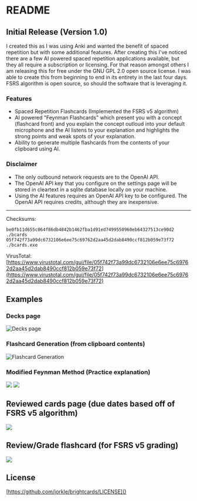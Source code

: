 # README

## Initial Release (Version 1.0)

I created this as I was using Anki and wanted the benefit of spaced repetition but with some additional features. After creating this I've noticed there are a few AI powered spaced repetition applications available, but they all require a subscription or licensing. For that reason amongst others I am releasing this for free under the GNU GPL 2.0 open source license. I was able to create this from beginning to end in its entirety in the last four days. FSRS algorithm is open source, so should the software that is leveraging it.

### Features

- Spaced Repetition Flashcards (Implemented the FSRS v5 algorithm)
- AI powered "Feynman Flashcards" which present you with a concept (flashcard front) and you explain the concept outloud into your default microphone and the AI listens to your explanation and highlights the strong points and weak spots of your explanation.
- Ability to generate multiple flashcards from the contents of your clipboard using AI.

### Disclaimer

- The only outbound network requests are to the OpenAI API.
- The OpenAI API key that you configure on the settings page will be stored in cleartext in a sqlite database locally on your machine.
- Using the AI features requires an OpenAI API key to be configured. The OpenAI API requires credits, although they are inexpensive.

---
Checksums:

```
be0fb11d655c064f86db4842b1462fba1d91ed7499550960eb64327513ce90d2  ./bcards
05f742f73a99dc6732106e6ee75c69762d2aa45d2dab8490ccf812b059e73f72  ./bcards.exe
```

VirusTotal: [https://www.virustotal.com/gui/file/05f742f73a99dc6732106e6ee75c69762d2aa45d2dab8490ccf812b059e73f72](https://www.virustotal.com/gui/file/05f742f73a99dc6732106e6ee75c69762d2aa45d2dab8490ccf812b059e73f72)

## Examples
### Decks page
![Decks page](https://i.imgur.com/G7Ykq7e.png)

### Flashcard Generation (from clipboard contents)
![Flashcard Generation](https://i.imgur.com/lyf4SW6.png)

### Modified Feynman Method (Practice explanation)
![](https://i.imgur.com/XWLsBTc.png)
![](https://i.imgur.com/kh7P7sk.png)

## Reviewed cards page (due dates based off of FSRS v5 algorithm)
![](https://i.imgur.com/M4ZLzvO.png)

## Review/Grade flashcard (for FSRS v5 grading)
![](https://i.imgur.com/6HhpxDJ.png)
## License

[https://github.com/jorkle/brightcards/LICENSE]()
